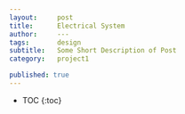 ```yaml
---
layout:     post
title:      Electrical System
author:     ---
tags: 		design
subtitle:  	Some Short Description of Post
category:   project1

published: true
---
```

<!-- Start Writing Below in Markdown -->

<!-- Table of Contents -->

* TOC
{:toc}






<!-- [Link to Google](https://www.google.com) -->
<!-- ![Image embed]({{ site.baseurl }}/img/Logo_Fairy_Tail_right.png) -->
